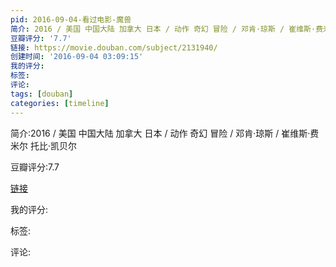 ```yaml
---
pid: 2016-09-04-看过电影-魔兽
简介: 2016 / 美国 中国大陆 加拿大 日本 / 动作 奇幻 冒险 / 邓肯·琼斯 / 崔维斯·费米尔 托比·凯贝尔
豆瓣评分: '7.7'
链接: https://movie.douban.com/subject/2131940/
创建时间: '2016-09-04 03:09:15'
我的评分:
标签:
评论:
tags: [douban]
categories: [timeline]
---
```

简介:2016 / 美国 中国大陆 加拿大 日本 / 动作 奇幻 冒险 / 邓肯·琼斯 / 崔维斯·费米尔 托比·凯贝尔

豆瓣评分:7.7

[链接](https://movie.douban.com/subject/2131940/)

我的评分:

标签:

评论:

